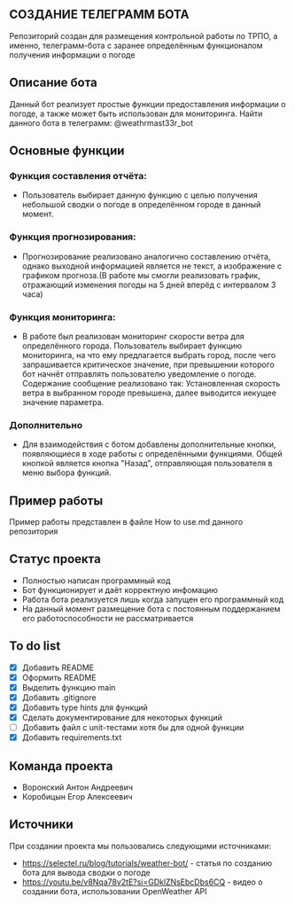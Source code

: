 ## СОЗДАНИЕ ТЕЛЕГРАММ БОТА
Репозиторий создан для размещения контрольной работы по ТРПО, а именно, телеграмм-бота с заранее определённым функционалом получения информации о погоде
## Описание бота
Данный бот реализует простые функции предоставления информации о погоде, а также может быть использован для мониторинга. Найти данного бота в телеграмм: @weathrmast33r_bot
## Основные функции
### Функция составления отчёта:
- Пользователь выбирает данную функцию с целью получения небольшой сводки о погоде в определённом городе в данный момент.
### Функция прогнозирования:
- Прогнозирование реализовано аналогично составлению отчёта, однако выходной информацией является не текст, а изображение с графиком прогноза.(В работе мы смогли реализовать график, отражающий изменения погоды на 5 дней вперёд с интервалом 3 часа)
### Функция мониторинга:
- В работе был реализован мониторинг скорости ветра для определённого города. Пользователь выбирает функцию мониторинга, на что ему предлагается выбрать город, после чего запрашивается критическое значение, при превышении которого бот начнёт отправлять пользователю уведомление о погоде. Содержание сообщение реализовано так: Установленная скорость ветра в выбранном городе превышена, далее выводится иекущее значение параметра.
### Дополнительно    
- Для взаимодействия с ботом добавлены дополнительные кнопки, появляющиеся в ходе работы с определёнными функциями. Общей кнопкой является кнопка "Назад", отправляющая пользователя в меню выбора функций.
## Пример работы
Пример работы представлен в файле How to use.md данного репозитория
## Статус проекта
- Полностью написан программный код
- Бот функционирует и даёт корректную инфомацию
- Работа бота реализуется лишь когда запущен его программный код
- На данный момент размещение бота с постоянным поддержанием его работоспособности не рассматривается

## To do list
- [x] Добавить README
- [x] Оформить README
- [x] Выделить функцию main 
- [x] Добавить .gitignore
- [x] Добавить type hints для функций
- [x] Сделать документирование для некоторых функций
- [ ] Добавить файл с unit-тестами хотя бы для одной функции
- [x] Добавить requirements.txt
## Команда проекта
- Воронский Антон Андреевич
- Коробицын Егор Алексеевич
## Источники
При создании проекта мы пользовались следующими источниками:
- https://selectel.ru/blog/tutorials/weather-bot/ - статья по созданию бота для вывода сводки о погоде
- https://youtu.be/v8Nqa78v2tE?si=GDklZNsEbcDbs6CQ - видео о создании бота, использовании OpenWeather API
